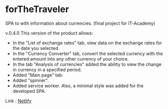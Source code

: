 # forTheTraveler
SPA to with information about currencies. (final project for IT-Academy)

v.0.4.0
This version of the product allows:
- In the "List of exchange rates" tab, view data on the exchange rates for the date you selected.
- In the "Currency Converter" tab, convert the selected currency with the entered amount into any other currency of your choice.
- In the tab "Analysis of currencies" added the ability to view the change in currency in a specified period.
- Added "Main page" tab.
- Added "spinner".
- Added service worker.
Also, a minimal style was added for the developed SPA.

Link : [Netlify](https://forthetraveler.netlify.app/)